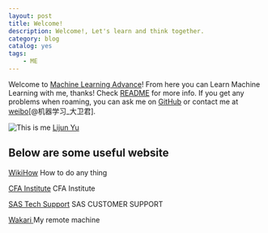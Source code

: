 ```yaml
---
layout: post
title: Welcome!
description: Welcome!, Let's learn and think together.
category: blog
catalog: yes
tags:
    - ME
---
```

Welcome to [Machine Learning Advance](http://www.machinelearningadvance.com)! From here you can Learn Machine Learning with me, thanks! Check [README](https://helloourworld.github.io/Machine_Learning_Advance/README.md) for more info. If you get any problems when roaming, you can ask me on [GitHub](https://github.com/helloourworld/Machine_Learning_Advance/issues) or contact me at [weibo](http://blog.sina.com.cn/u/2672280861)[@机器学习_大卫君].

![This is me](https://avatars1.githubusercontent.com/u/8252051?v=3&s=60) [Lijun Yu](https://helloourworld.github.io/Machine_Learning_Advance/)

## Below are some useful website
[WikiHow](http://m.wikihow.com/Main-Page) How to do any thing

[CFA Institute](https://www.cfainstitute.org/pages/index.aspx) CFA Institute

[SAS Tech Support](http://support.sas.com/) SAS CUSTOMER SUPPORT

[Wakari ](https://www.wakari.io/) My remote machine
